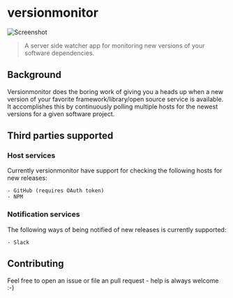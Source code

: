 # versionmonitor
![Screenshot](http://i.imgur.com/BfEtG5w.png)

> A server side watcher app for monitoring new versions of your software dependencies.

## Background

Versionmonitor does the boring work of giving you a heads up when a new version of your favorite
framework/library/open source service is available. It accomplishes this by continuously polling
multiple hosts for the newest versions for a given software project.

## Third parties supported
### Host services
Currently versionmonitor have support for checking the following hosts for new releases:
```
- GitHub (requires OAuth token)
- NPM
```

### Notification services
The following ways of being notified of new releases is currently supported:

```
- Slack
```

## Contributing

Feel free to open an issue or file an pull request - help is always welcome :-)
